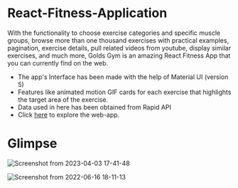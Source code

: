 # React-Fitness-Application

With the functionality to choose exercise categories and specific muscle groups, browse more than one thousand exercises with practical examples, pagination, exercise details, pull related videos from youtube, display similar exercises, and much more, Golds Gym is an amazing React Fitness App that you can currently find on the web.

* The app's Interface has been made with the help of Material UI (version 5)
* Features like animated motion GIF cards for each exercise that highlights the target area of the exercise.
* Data used in here has been obtained from Rapid API
* Click [here](https://fazevennom-gym.netlify.app/) to explore the web-app.


# Glimpse 

![Screenshot from 2023-04-03 17-41-48](https://user-images.githubusercontent.com/79959361/229505531-65c38ae3-81d4-4ce1-bc25-b44bcec9fccd.png)

![Screenshot from 2022-06-16 18-11-13](https://user-images.githubusercontent.com/79959361/174071974-ed32c5e4-d77a-4886-bfb7-d797a2d1b562.png)
